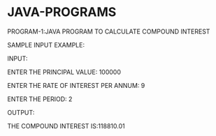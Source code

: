 # JAVA-PROGRAMS



PROGRAM-1:JAVA PROGRAM TO CALCULATE COMPOUND INTEREST


SAMPLE INPUT EXAMPLE:


INPUT:

ENTER THE PRINCIPAL VALUE:
100000

ENTER THE RATE OF INTEREST PER ANNUM:
9

ENTER THE PERIOD:
2

OUTPUT:

THE COMPOUND INTEREST IS:118810.01

